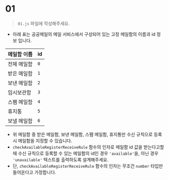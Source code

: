 # 01
> `01.js` 파일에 작성해주세요.

- 아래 표는 공공메일의 메일 서비스에서 구성되어 있는 고정 메일함의 이름과 id 정보 입니다.

| 메일함 이름 | id |
| --- | --- |
| 전체 메일함 | `0` |
| 받은 메일함 | `1` |
| 보낸 메일함 | `2` |
| 임시보관함 | `3` |
| 스팸 메일함 | `4` |
| 휴지통 | `5` |
| 보낼 메일함 | `6` |

- 위 메일함 중 받은 메일함, 보낸 메일함, 스팸 메일함, 휴지통만 수신 규칙으로 등록시 메일함을 지정할 수 있습니다.
- `checkAvailableRegisterReceiveRule` 함수의 인자로 메일함 id 값을 받는다고할 때 수신 규칙으로 등록할 수 있는 메일함의 id인 경우 `'available'`을, 아닌 경우 `'unavailable'` 텍스트를 출력하도록 설계해주세요.
- 단, `checkAvailableRegisterReceiveRule` 함수의 인자는 무조건 `number` 타입만 들어온다고 가정합니다.